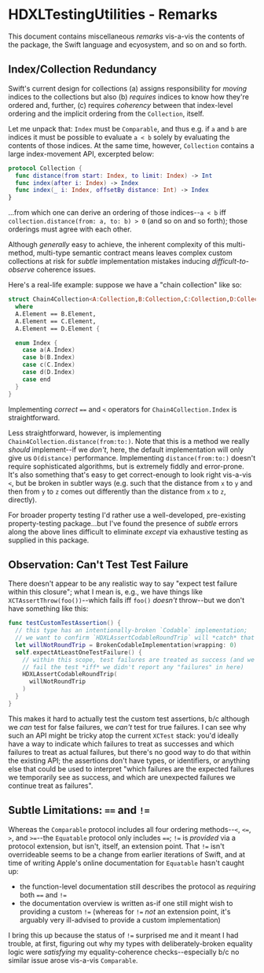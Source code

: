 # HDXLTestingUtilities - Remarks

This document contains miscellaneous *remarks* vis-a-vis the contents of the package, the Swift language and ecyosystem, and so on and so forth.

## Index/Collection Redundancy

Swift's current design for collections (a) assigns responsibility for *moving* indices to the collections but also (b) *requires* indices to know how they're ordered and, further, (c) requires *coherency* between that index-level ordering and the implicit ordering from the `Collection`, itself.

Let me unpack that: `Index` must be `Comparable`, and thus e.g. if `a` and `b` are indices it must be possible to evaluate `a < b` solely by evaluating the contents of those indices. At the same time, however, `Collection` contains a large index-movement API, excerpted below:

```swift
protocol Collection {  
  func distance(from start: Index, to limit: Index) -> Int
  func index(after i: Index) -> Index
  func index(_ i: Index, offsetBy distance: Int) -> Index
}
```

...from which one can derive an ordering of those indices--`a < b` iff `collection.distance(from: a, to: b) > 0` (and so on and so forth); those  orderings must agree with each other.

Although *generally* easy to achieve, the inherent complexity of this multi-method, multi-type semantic contract means leaves complex custom collections at risk for *subtle* implementation mistakes inducing *difficult-to-observe* coherence issues.

Here's a real-life example: suppose we have a "chain collection" like so:

```swift
struct Chain4Collection<A:Collection,B:Collection,C:Collection,D:Collection> 
  where 
  A.Element == B.Element,
  A.Element == C.Element,
  A.Element == D.Element {

  enum Index {
    case a(A.Index)
    case b(B.Index)
    case c(C.Index)
    case d(D.Index)
    case end
  }  
}
```

Implementing *correct* `==` and `<` operators for `Chain4Collection.Index` is straightforward. 

Less straightforward, however, is implementing `Chain4Collection.distance(from:to:)`. Note that this is a method we really *should* implement--if we *don't*, here, the default implementation will only give us `O(distance)` performance. Implementing `distance(from:to:)` doesn't require sophisticated algorithms, but is extremely fiddly and error-prone. It's also something that's easy to get correct-enough to look right vis-a-vis `<`, but be broken in subtler ways (e.g. such that the distance from `x` to `y` and then from `y` to `z` comes out differently than the distance from `x` to `z`, directly).

For broader property testing I'd rather use a well-developed, pre-existing property-testing package...but I've found the presence of *subtle* errors along the above lines difficult to eliminate *except* via exhaustive testing as supplied in this package.

## Observation: Can't Test Test Failure

There doesn't appear to be any realistic way to say "expect test failure within this closure"; what I mean is, e.g., we have things like `XCTAssertThrow(foo())`--which fails iff `foo()` *doesn't* throw--but we don't have something like this:

```swift
func testCustomTestAssertion() {
  // this type has an intentionally-broken `Codable` implementation;
  // we want to confirm `HDXLAssertCodableRoundTrip` will *catch* that bug:
  let willNotRoundTrip = BrokenCodableImplementation(wrapping: 0)
  self.expectAtLeastOneTestFailure() {
    // within this scope, test failures are treated as success (and we would
    // fail the test *iff* we didn't report any "failures" in here)
    HDXLAssertCodableRoundTrip(
      willNotRoundTrip
    )
  }  
}
```

This makes it hard to actually test the custom test assertions, b/c although we *can* test for false failures, we *can't* test for true failures. I can see why such an API might be tricky atop the current `XCTest` stack: you'd ideally have a way to indicate which failures to treat as successes and which failures to treat as actual failures, but there's no good way to do that within the existing API; the assertions don't have types, or identifiers, or anything else that could be used to interpret "which failures are the expected failures we temporarily see as success, and which are unexpected failures we continue treat as failures".

## Subtle Limitations: `==` and `!=`

Whereas the `Comparable` protocol includes all four ordering methods--`<`, `<=`, `>`, and `>=`--the `Equatable` protocol only includes `==`; `!=` is *provided* via a protocol extension, but isn't, itself, an extension point. That `!=` isn't overrideable seems to be a change from earlier iterations of Swift, and at time of writing Apple's online documentation for `Equatable` hasn't caught up:

- the function-level documentation still describes the protocol as *requiring* both `==` and `!=`
- the documentation overview is written as-if one still might wish to providing a custom `!=` (whereas for `!=` *not* an extension point, it's arguably very ill-advised to provide a custom implementation)

I bring this up because the status of `!=` surprised me and it meant I had trouble, at first, figuring out why my types with deliberately-broken equality logic were *satisfying* my equality-coherence checks--especially b/c no similar issue arose vis-a-vis `Comparable`.
